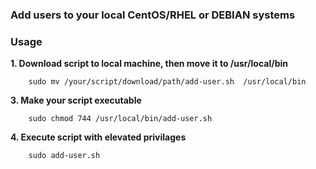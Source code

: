 ### Add users to your local CentOS/RHEL or DEBIAN systems
### Usage
**1. Download script to local machine, then move it to /usr/local/bin**
```
	sudo mv /your/script/download/path/add-user.sh  /usr/local/bin
```

**3. Make your script executable**
```
	sudo chmod 744 /usr/local/bin/add-user.sh
```
**4. Execute script with elevated privilages**
```
	sudo add-user.sh
```
